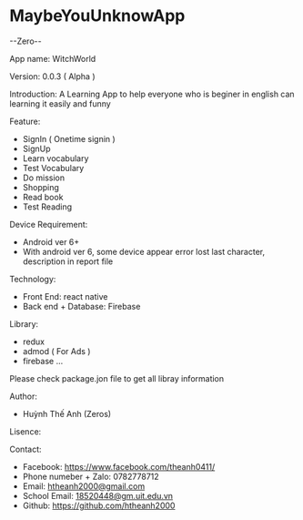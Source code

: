 # MaybeYouUnknowApp
--Zero--


App name: WitchWorld

Version: 0.0.3 ( Alpha )

Introduction: A Learning App to help everyone who is beginer in english can learning it easily and funny

Feature: 
  - SignIn ( Onetime signin ) 
  - SignUp
  - Learn vocabulary
  - Test Vocabulary
  - Do mission
  - Shopping
  - Read book
  - Test Reading
  
Device Requirement:
  - Android ver 6+ 
  - With android ver 6, some device appear error lost last character, description in report file
  
Technology:
  - Front End: react native
  - Back end + Database: Firebase
  
Library:
  - redux
  - admod ( For Ads )
  - firebase 
  ...
  
  Please check package.jon file to get all libray information
  
Author: 
  - Huỳnh Thế Anh (Zeros)
  
Lisence:
  
 
 Contact:
 
 - Facebook: https://www.facebook.com/theanh0411/
 - Phone numeber + Zalo: 0782778712
 - Email: htheanh2000@gmail.com
 - School Email: 18520448@gm.uit.edu.vn
 - Github: https://github.com/htheanh2000
 
 
